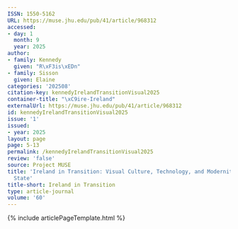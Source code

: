 ```yaml
---
ISSN: 1550-5162
URL: https://muse.jhu.edu/pub/41/article/968312
accessed:
- day: 1
  month: 9
  year: 2025
author:
- family: Kennedy
  given: "R\xF3is\xEDn"
- family: Sisson
  given: Elaine
categories: '202508'
citation-key: kennedyIrelandTransitionVisual2025
container-title: "\xC9ire-Ireland"
externalUrl: https://muse.jhu.edu/pub/41/article/968312
id: kennedyIrelandTransitionVisual2025
issue: '1'
issued:
- year: 2025
layout: page
page: 5-13
permalink: /kennedyIrelandTransitionVisual2025
review: 'false'
source: Project MUSE
title: 'Ireland in Transition: Visual Culture, Technology, and Modernity in the Free
  State'
title-short: Ireland in Transition
type: article-journal
volume: '60'
---
```

{% include articlePageTemplate.html %}